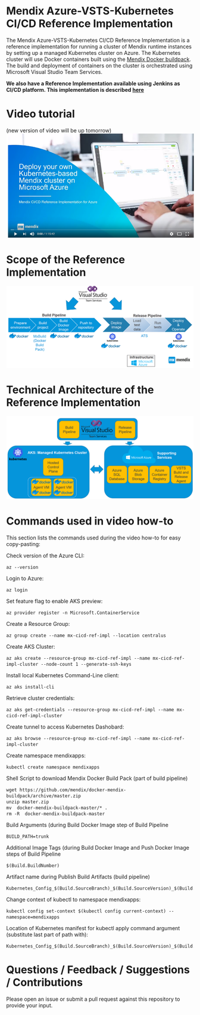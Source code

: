 #  Mendix Azure-VSTS-Kubernetes CI/CD Reference Implementation

The Mendix Azure-VSTS-Kubernetes CI/CD Reference Implementation is a reference implementation for running a cluster of Mendix runtime instances by setting up a managed Kubernetes cluster on Azure. The Kubernetes cluster will use Docker containers built using the [Mendix Docker buildpack](https://github.com/mendix/docker-mendix-buildpack). The build and deployment of containers on the cluster is orchestrated using Microsoft Visual Studio Team Services.

**We also have a Reference Implementation available using Jenkins as CI/CD platform. This implementation is described [here](https://github.com/MXClyde/azure-kubernetes-cicd-reference-impl-jenkins/)**

# Video tutorial
(new version of video will be up tomorrow)
[![Deploy your own Kubernetes-based Mendix cluster on Microsoft Azure](images/youtube.png)](http://www.youtube.com/watch?v=uDaMPPy9Wac "Deploy your own Kubernetes-based Mendix cluster on Microsoft Azure")

# Scope of the Reference Implementation

![Scope of the Reference Implementation](/images/scope_r.png)

# Technical Architecture of the Reference Implementation

![Technical Architecture of the Reference Implementation](/images/arch_r.png)

# Commands used in video how-to

This section lists the commands used during the video how-to for easy copy-pasting:

Check version of the Azure CLI:

```
az --version
```
Login to Azure:

```
az login
```

Set feature flag to enable AKS preview:

```
az provider register -n Microsoft.ContainerService
```

Create a Resource Group:

```
az group create --name mx-cicd-ref-impl --location centralus
```

Create AKS Cluster:

```
az aks create --resource-group mx-cicd-ref-impl --name mx-cicd-ref-impl-cluster --node-count 1 --generate-ssh-keys
```
Install local Kubernetes Command-Line client:
```
az aks install-cli
```
Retrieve cluster credentials:
```
az aks get-credentials --resource-group mx-cicd-ref-impl --name mx-cicd-ref-impl-cluster
```

Create tunnel to access Kubernetes Dashobard:
```
az aks browse --resource-group mx-cicd-ref-impl --name mx-cicd-ref-impl-cluster
```

Create namespace mendixapps:

```
kubectl create namespace mendixapps
```
Shell Script to download Mendix Docker Build Pack (part of build pipeline)

```
wget https://github.com/mendix/docker-mendix-buildpack/archive/master.zip
unzip master.zip
mv  docker-mendix-buildpack-master/* .
rm -R  docker-mendix-buildpack-master
```

Build Arguments (during Build Docker Image step of Build Pipeline
```
BUILD_PATH=trunk
```

Additional Image Tags (during Build Docker Image and Push Docker Image steps of Build Pipeline
```
$(Build.BuildNumber)
```

Artifact name during Publish Build Artifacts (build pipeline)
```
Kubernetes_Config_$(Build.SourceBranch)_$(Build.SourceVersion)_$(Build.BuildNumber)
```

Change context of kubectl to namespace mendixapps:

```
kubectl config set-context $(kubectl config current-context) --namespace=mendixapps
```

Location of Kubernetes manifest for kubectl apply command argument (substitute last part of path with):

```
Kubernetes_Config_$(Build.SourceBranch)_$(Build.SourceVersion)_$(Build.BuildNumber)/kubernetes.yaml
```

# Questions / Feedback / Suggestions / Contributions

Please open an issue or submit a pull request against this repository to provide your input.
